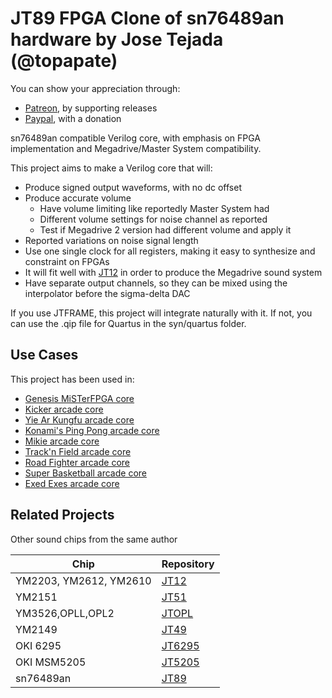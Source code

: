 # JT89 FPGA Clone of sn76489an hardware by Jose Tejada (@topapate)

You can show your appreciation through:

* [Patreon](https://patreon.com/jotego), by supporting releases
* [Paypal](https://paypal.me/topapate), with a donation


sn76489an compatible Verilog core, with emphasis on FPGA implementation and Megadrive/Master System compatibility.

This project aims to make a Verilog core that will:

* Produce signed output waveforms, with no dc offset
* Produce accurate volume
  * Have volume limiting like reportedly Master System had
  * Different volume settings for noise channel as reported
  * Test if Megadrive 2 version had different volume and apply it
* Reported variations on noise signal length
* Use one single clock for all registers, making it easy to synthesize and constraint on FPGAs
* It will fit well with [JT12](https://github.com/jotego/jt12) in order to produce the Megadrive sound system
* Have separate output channels, so they can be mixed using the interpolator before the sigma-delta DAC

If you use JTFRAME, this project will integrate naturally with it. If not, you can use the .qip file for Quartus in the syn/quartus folder.

## Use Cases

This project has been used in:

* [Genesis MiSTerFPGA core](https://github.com/MiSTer-devel/Genesis_MiSTer)
* [Kicker arcade core](https://github.com/jotego/jtkicker)
* [Yie Ar Kungfu arcade core](https://github.com/jotego/jtkicker)
* [Konami's Ping Pong arcade core](https://github.com/jotego/jtkicker)
* [Mikie arcade core](https://github.com/jotego/jtkicker)
* [Track'n Field arcade core](https://github.com/jotego/jtkicker)
* [Road Fighter arcade core](https://github.com/jotego/jtkicker)
* [Super Basketball arcade core](https://github.com/jotego/jtkicker)
* [Exed Exes arcade core](https://github.com/jotego/jtgng)

## Related Projects

Other sound chips from the same author

Chip                   | Repository
-----------------------|------------
YM2203, YM2612, YM2610 | [JT12](https://github.com/jotego/jt12)
YM2151                 | [JT51](https://github.com/jotego/jt51)
YM3526,OPLL,OPL2       | [JTOPL](https://github.com/jotego/jtopl)
YM2149                 | [JT49](https://github.com/jotego/jt49)
OKI 6295               | [JT6295](https://github.com/jotego/jt6295)
OKI MSM5205            | [JT5205](https://github.com/jotego/jt5205)
sn76489an              | [JT89](https://github.com/jotego/jt89)